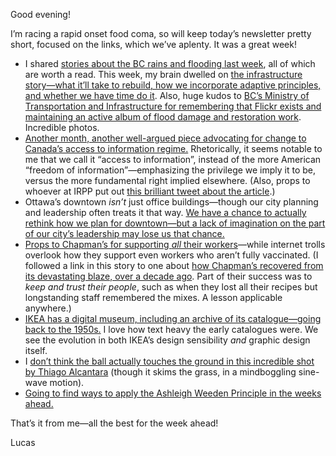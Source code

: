 Good evening!

I’m racing a rapid onset food coma, so will keep today’s newsletter pretty short, focused on the links, which we’ve aplenty. It was a great week!

- I shared [stories about the BC rains and flooding last week](https://lucascherkewski.com/hit-and-miss/220-stories-within-stories/), all of which are worth a read. This week, my brain dwelled on [the infrastructure story—what it’ll take to rebuild, how we incorporate adaptive principles, and whether we have time do it](https://www.theglobeandmail.com/canada/article-bcs-devastated-highways-are-slowly-reopening-but-a-full-recovery-wont/). Also, huge kudos to [BC’s Ministry of Transportation and Infrastructure for remembering that Flickr exists and maintaining an active album of flood damage and restoration work](https://www.flickr.com/photos/tranbc/albums/72157720143417483). Incredible photos.
- [Another month, another well-argued piece advocating for change to Canada’s access to information regime.](https://policyoptions.irpp.org/magazines/november-2021/access-to-information-act-is-a-shambles/) Rhetorically, it seems notable to me that we call it “access to information”, instead of the more American “freedom of information”—emphasizing the privilege we imply it to be, versus the more fundamental right implied elsewhere. (Also, props to whoever at IRPP put out [this brilliant tweet about the article](https://twitter.com/IRPP/status/1463915446655148035).)
- Ottawa’s downtown _isn’t_ just office buildings—though our city planning and leadership often treats it that way. [We have a chance to actually rethink how we plan for downtown—but a lack of imagination on the part of our city’s leadership may lose us that chance.](https://ottawacitizen.com/opinion/mackay-ottawas-downtown-is-in-crisis-lets-reinvent-it)
- [Props to Chapman’s for supporting _all_ their workers](https://www.cbc.ca/radio/asithappens/as-it-happens-tuesday-edition-1.6259614/chapman-s-ice-cream-faces-backlash-and-boycott-over-vaccination-policy-1.6259879)—while internet trolls overlook how they support even workers who aren’t fully vaccinated. (I followed a link in this story to one about [how Chapman’s recovered from its devastating blaze, over a decade ago](https://www.cbc.ca/news/canada/toronto/markdale-ontario-marks-tenth-anniversary-chapmans-ice-cream-fire-1.5267484). Part of their success was to _keep and trust their people_, such as when they lost all their recipes but longstanding staff remembered the mixes. A lesson applicable anywhere.)
- [IKEA has a digital museum, including an archive of its catalogue—going back to the 1950s.](https://ikeamuseum.com/en/digital/ikea-catalogues-through-the-ages/) I love how text heavy the early catalogues were. We see the evolution in both IKEA’s design sensibility _and_ graphic design itself.
- I [don’t think the ball actually touches the ground in this incredible shot by Thiago Alcantara](https://mobile.twitter.com/LFC/status/1464005982439235584) (though it skims the grass, in a mindboggling sine-wave motion).
- [Going to find ways to apply the Ashleigh Weeden Principle in the weeks ahead.](https://twitter.com/kentdaitken/status/1463640846713212934)

That’s it from me—all the best for the week ahead!

Lucas